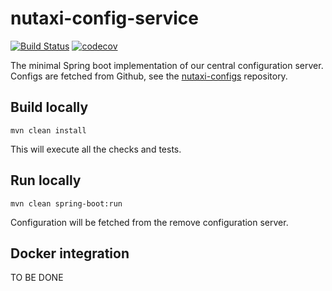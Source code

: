 # nutaxi-config-service

[![Build Status](https://travis-ci.org/microservicesteam/nutaxi-route-service.svg?branch=master)](https://travis-ci.org/microservicesteam/nutaxi-route-service) [![codecov](https://codecov.io/gh/microservicesteam/nutaxi-config-server/branch/master/graph/badge.svg)](https://codecov.io/gh/microservicesteam/nutaxi-config-server)


The minimal Spring boot implementation of our central configuration server. Configs are fetched from Github, see the [nutaxi-configs](https://github.com/microservicesteam/nutaxi-configs) repository.

## Build locally
```
mvn clean install
```
This will execute all the checks and tests.

## Run locally
```
mvn clean spring-boot:run
```
Configuration will be fetched from the remove configuration server.

## Docker integration
TO BE DONE